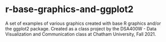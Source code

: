 # r-base-graphics-and-ggplot2
A set of examples of various graphics created with base R graphics and/or the ggplot2 package. Created as a class project by the DSA400W - Data Visualization and Communication class at Chatham University, Fall 2021.
